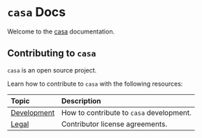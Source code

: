 # `casa` Docs

Welcome to the [casa](https://github.com/talismanco/casa) documentation.

## Contributing to `casa`

`casa` is an open source project.

Learn how to contribute to `casa` with the following resources:

| Topic                               | Description                                |
| :---------------------------------- | :----------------------------------------- |
| [Development](development/index.md) | How to contribute to `casa` development. |
| [Legal](legal/index.md)             | Contributor license agreements.            |
